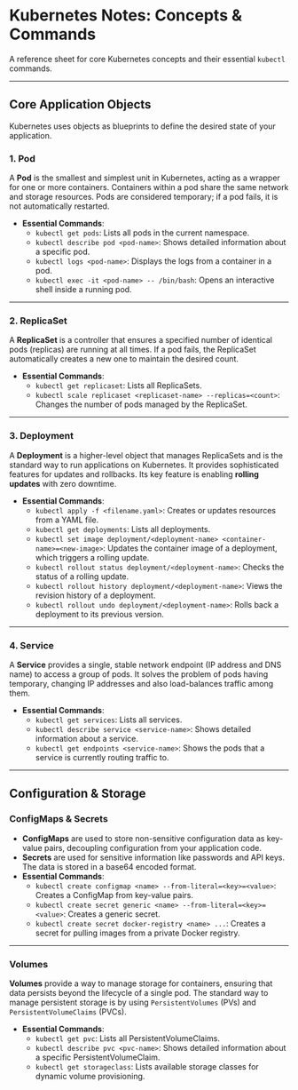 # Kubernetes Notes: Concepts & Commands

A reference sheet for core Kubernetes concepts and their essential `kubectl` commands.

---

## Core Application Objects

Kubernetes uses objects as blueprints to define the desired state of your application.

### 1. Pod

A **Pod** is the smallest and simplest unit in Kubernetes, acting as a wrapper for one or more containers. Containers within a pod share the same network and storage resources. Pods are considered temporary; if a pod fails, it is not automatically restarted.

* **Essential Commands**:
    * `kubectl get pods`: Lists all pods in the current namespace.
    * `kubectl describe pod <pod-name>`: Shows detailed information about a specific pod.
    * `kubectl logs <pod-name>`: Displays the logs from a container in a pod.
    * `kubectl exec -it <pod-name> -- /bin/bash`: Opens an interactive shell inside a running pod.

---

### 2. ReplicaSet

A **ReplicaSet** is a controller that ensures a specified number of identical pods (replicas) are running at all times. If a pod fails, the ReplicaSet automatically creates a new one to maintain the desired count.

* **Essential Commands**:
    * `kubectl get replicaset`: Lists all ReplicaSets.
    * `kubectl scale replicaset <replicaset-name> --replicas=<count>`: Changes the number of pods managed by the ReplicaSet.

---

### 3. Deployment

A **Deployment** is a higher-level object that manages ReplicaSets and is the standard way to run applications on Kubernetes. It provides sophisticated features for updates and rollbacks. Its key feature is enabling **rolling updates** with zero downtime.

* **Essential Commands**:
    * `kubectl apply -f <filename.yaml>`: Creates or updates resources from a YAML file.
    * `kubectl get deployments`: Lists all deployments.
    * `kubectl set image deployment/<deployment-name> <container-name>=<new-image>`: Updates the container image of a deployment, which triggers a rolling update.
    * `kubectl rollout status deployment/<deployment-name>`: Checks the status of a rolling update.
    * `kubectl rollout history deployment/<deployment-name>`: Views the revision history of a deployment.
    * `kubectl rollout undo deployment/<deployment-name>`: Rolls back a deployment to its previous version.

---

### 4. Service

A **Service** provides a single, stable network endpoint (IP address and DNS name) to access a group of pods. It solves the problem of pods having temporary, changing IP addresses and also load-balances traffic among them.

* **Essential Commands**:
    * `kubectl get services`: Lists all services.
    * `kubectl describe service <service-name>`: Shows detailed information about a service.
    * `kubectl get endpoints <service-name>`: Shows the pods that a service is currently routing traffic to.

---

## Configuration & Storage

### ConfigMaps & Secrets

* **ConfigMaps** are used to store non-sensitive configuration data as key-value pairs, decoupling configuration from your application code.
* **Secrets** are used for sensitive information like passwords and API keys. The data is stored in a base64 encoded format.
* **Essential Commands**:
    * `kubectl create configmap <name> --from-literal=<key>=<value>`: Creates a ConfigMap from key-value pairs.
    * `kubectl create secret generic <name> --from-literal=<key>=<value>`: Creates a generic secret.
    * `kubectl create secret docker-registry <name> ...`: Creates a secret for pulling images from a private Docker registry.

---

### Volumes

**Volumes** provide a way to manage storage for containers, ensuring that data persists beyond the lifecycle of a single pod. The standard way to manage persistent storage is by using `PersistentVolumes` (PVs) and `PersistentVolumeClaims` (PVCs).

* **Essential Commands**:
    * `kubectl get pvc`: Lists all PersistentVolumeClaims.
    * `kubectl describe pvc <pvc-name>`: Shows detailed information about a specific PersistentVolumeClaim.
    * `kubectl get storageclass`: Lists available storage classes for dynamic volume provisioning.